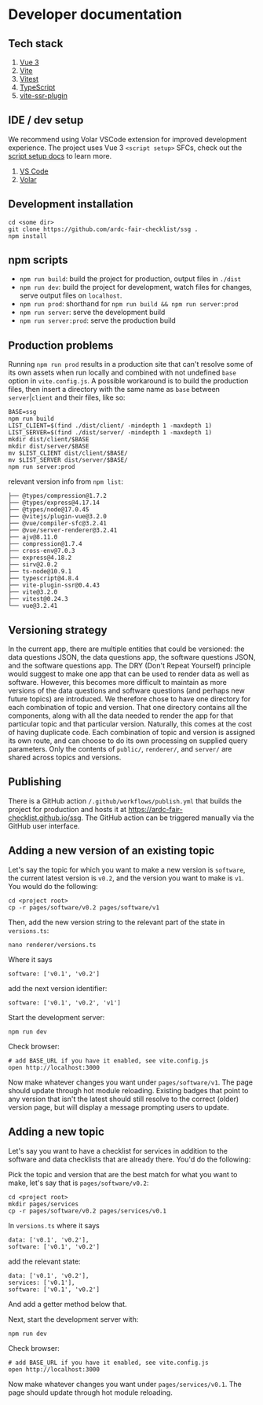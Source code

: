 # Developer documentation


## Tech stack

1. [Vue 3](https://vuejs.org/) 
1. [Vite](https://vitejs.dev/)
1. [Vitest](https://vitest.dev/)
1. [TypeScript](https://www.typescriptlang.org/)
1. [vite-ssr-plugin](https://vite-plugin-ssr.com/)

## IDE / dev setup

We recommend using Volar VSCode extension for improved development experience. The project uses Vue 3 `<script setup>` SFCs, check out the [script setup docs](https://v3.vuejs.org/api/sfc-script-setup.html#sfc-script-setup) to learn more.

1. [VS Code](https://code.visualstudio.com/)
1. [Volar](https://marketplace.visualstudio.com/items?itemName=Vue.volar)

## Development installation

```shell
cd <some dir>
git clone https://github.com/ardc-fair-checklist/ssg .
npm install
```

## npm scripts

- `npm run build`: build the project for production, output files in `./dist`
- `npm run dev`: build the project for development, watch files for changes, serve output files on `localhost`.
- `npm run prod`: shorthand for `npm run build && npm run server:prod`
- `npm run server`: serve the development build
- `npm run server:prod`: serve the production build

## Production problems

Running `npm run prod` results in a production site that can't resolve some of its own assets when run locally and combined with not undefined `base` option in `vite.config.js`. A possible workaround is to build the production files, then insert a directory with the same name as `base` between `server`|`client` and their files, like so:

```shell
BASE=ssg
npm run build
LIST_CLIENT=$(find ./dist/client/ -mindepth 1 -maxdepth 1)
LIST_SERVER=$(find ./dist/server/ -mindepth 1 -maxdepth 1)
mkdir dist/client/$BASE
mkdir dist/server/$BASE
mv $LIST_CLIENT dist/client/$BASE/
mv $LIST_SERVER dist/server/$BASE/
npm run server:prod
```

relevant version info from `npm list`:

```text
├── @types/compression@1.7.2
├── @types/express@4.17.14
├── @types/node@17.0.45
├── @vitejs/plugin-vue@3.2.0
├── @vue/compiler-sfc@3.2.41
├── @vue/server-renderer@3.2.41
├── ajv@8.11.0
├── compression@1.7.4
├── cross-env@7.0.3
├── express@4.18.2
├── sirv@2.0.2
├── ts-node@10.9.1
├── typescript@4.8.4
├── vite-plugin-ssr@0.4.43
├── vite@3.2.0
├── vitest@0.24.3
└── vue@3.2.41
```

## Versioning strategy

In the current app, there are multiple entities that could be versioned: the data questions JSON, the data questions app, the software questions JSON, and the software questions app. The DRY (Don't Repeat Yourself) principle would suggest to make one app that can be used to render data as well as software. However, this becomes more difficult to maintain as more versions of the data questions and software questions (and perhaps new future topics) are introduced. We therefore chose to have one directory for each combination of topic and version. That one directory contains all the components, along with all the data needed to render the app for that particular topic and that particular version. Naturally, this comes at the cost of having duplicate code. Each combination of topic and version is assigned its own route, and can choose to do its own processing on supplied query parameters. Only the contents of `public/`, `renderer/`, and `server/` are shared across topics and versions.

## Publishing

There is a GitHub action `/.github/workflows/publish.yml` that builds the project for production and hosts it at https://ardc-fair-checklist.github.io/ssg. The GitHub action can be triggered manually via the GitHub user interface.

## Adding a new version of an existing topic

Let's say the topic for which you want to make a new version is `software`, the current latest version is `v0.2`, and the version you want to make is `v1`. You would do the following:

```shell
cd <project root>
cp -r pages/software/v0.2 pages/software/v1
```

Then, add the new version string to the relevant part of the state in `versions.ts`:

```shell
nano renderer/versions.ts 
```

Where it says

```text
software: ['v0.1', 'v0.2']
```

add the next version identifier:

```text
software: ['v0.1', 'v0.2', 'v1']
```

Start the development server:

```
npm run dev
```

Check browser:

```shell
# add BASE_URL if you have it enabled, see vite.config.js
open http://localhost:3000
```

Now make whatever changes you want under `pages/software/v1`. The page should update
through hot module reloading. Existing badges that point to any version that isn't
the latest should still resolve to the correct (older) version page, but will display
a message prompting users to update.

## Adding a new topic

Let's say you want to have a checklist for services in addition to the software and data checklists that are already there. You'd do the following:

Pick the topic and version that are the best match for what you want to make, let's say that is `pages/software/v0.2`:

```shell
cd <project root>
mkdir pages/services
cp -r pages/software/v0.2 pages/services/v0.1
```

In `versions.ts` where it says

```text
data: ['v0.1', 'v0.2'],
software: ['v0.1', 'v0.2']
```

add the relevant state:

```text
data: ['v0.1', 'v0.2'],
services: ['v0.1'],
software: ['v0.1', 'v0.2']
```

And add a getter method below that.

Next, start the development server with:

```
npm run dev
```

Check browser:

```shell
# add BASE_URL if you have it enabled, see vite.config.js
open http://localhost:3000
```

Now make whatever changes you want under `pages/services/v0.1`. The page should update through hot module reloading.
